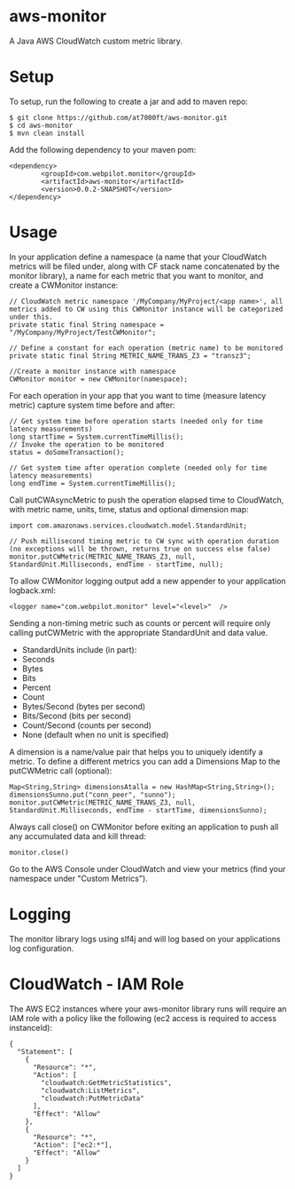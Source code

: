 aws-monitor
===========

A Java AWS CloudWatch custom metric library.

Setup
============

To setup, run the following to create a jar and add to maven repo:
```
$ git clone https://github.com/at7000ft/aws-monitor.git
$ cd aws-monitor
$ mvn clean install
```

Add the following dependency to your maven pom:
```
<dependency>
        <groupId>com.webpilot.monitor</groupId>
        <artifactId>aws-monitor</artifactId>
        <version>0.0.2-SNAPSHOT</version>
</dependency>
```
Usage
============

In your application define a namespace (a name that your CloudWatch metrics will be filed under,
along with CF stack name concatenated by the monitor library), a name for each metric
that you want to monitor, and create a CWMonitor instance:
```
// CloudWatch metric namespace '/MyCompany/MyProject/<app name>', all metrics added to CW using this CWMonitor instance will be categorized under this.
private static final String namespace = "/MyCompany/MyProject/TestCWMonitor";

// Define a constant for each operation (metric name) to be monitored
private static final String METRIC_NAME_TRANS_Z3 = "transz3";

//Create a monitor instance with namespace
CWMonitor monitor = new CWMonitor(namespace);
```

For each operation in your app that you want to time (measure latency metric) capture system time before and after:
```
// Get system time before operation starts (needed only for time latency measurements)
long startTime = System.currentTimeMillis();
// Invoke the operation to be monitored
status = doSomeTransaction();

// Get system time after operation complete (needed only for time latency measurements)
long endTime = System.currentTimeMillis();
```

Call putCWAsyncMetric to push the operation elapsed time to CloudWatch, with metric name, units, time, status and optional dimension map:
```
import com.amazonaws.services.cloudwatch.model.StandardUnit;

// Push millisecond timing metric to CW sync with operation duration (no exceptions will be thrown, returns true on success else false)
monitor.putCWMetric(METRIC_NAME_TRANS_Z3, null, StandardUnit.Milliseconds, endTime - startTime, null);
```

To allow CWMonitor logging output add a new appender to your application logback.xml:
```
<logger name="com.webpilot.monitor" level="<level>"  />
```

Sending a non-timing metric such as counts or percent will require only calling putCWMetric with the appropriate StandardUnit and data value.
* StandardUnits include (in part):
* Seconds
* Bytes
* Bits
* Percent
* Count
* Bytes/Second (bytes per second)
* Bits/Second (bits per second)
* Count/Second (counts per second)
* None (default when no unit is specified)

A dimension is a name/value pair that helps you to uniquely identify a metric. To define a different metrics you can add a Dimensions Map to the putCWMetric call (optional):
```
Map<String,String> dimensionsAtalla = new HashMap<String,String>();
dimensionsSunno.put("conn_peer", "sunno");
monitor.putCWMetric(METRIC_NAME_TRANS_Z3, null, StandardUnit.Milliseconds, endTime - startTime, dimensionsSunno);
```

Always call close() on CWMonitor before exiting an application to push all any accumulated data and kill thread:
```
monitor.close()
```

Go to the AWS Console under CloudWatch and view your metrics (find your namespace under "Custom Metrics").

Logging
=========
The monitor library logs using slf4j and will log based on your applications log configuration.

CloudWatch - IAM Role
=========
The AWS EC2 instances where your aws-monitor library runs will require an IAM role with a policy like
the following (ec2 access is required to access instanceId):

```
{
  "Statement": [
    {
      "Resource": "*",
      "Action": [
        "cloudwatch:GetMetricStatistics",
        "cloudwatch:ListMetrics",
        "cloudwatch:PutMetricData"
      ],
      "Effect": "Allow"
    },
    {
      "Resource": "*",
      "Action": ["ec2:*"],
      "Effect": "Allow"
    }
  ]
}
```

